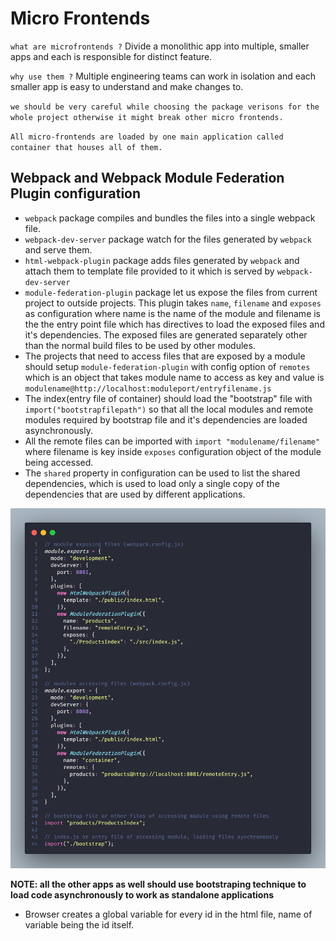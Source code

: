 # Micro Frontends

`what are microfrontends ?` Divide a monolithic app into multiple, smaller apps and each is responsible for distinct feature.

`why use them ?` Multiple engineering teams can work in isolation and each smaller app is easy to understand and make changes to.

`we should be very careful while choosing the package verisons for the whole project otherwise it might break other micro frontends.`

`All micro-frontends are loaded by one main application called container that houses all of them.`

## Webpack and Webpack Module Federation Plugin configuration

- `webpack` package compiles and bundles the files into a single webpack file.
- `webpack-dev-server` package watch for the files generated by `webpack` and serve them.
- `html-webpack-plugin` package adds files generated by `webpack` and attach them to template file provided to it which is served by `webpack-dev-server`
- `module-federation-plugin` package let us expose the files from current project to outside projects. This plugin takes `name`, `filename` and `exposes` as configuration where name is the name of the module and filename is the the entry point file which has directives to load the exposed files and it's dependencies. The exposed files are generated separately other than the normal build files to be used by other modules.
- The projects that need to access files that are exposed by a module should setup `module-federation-plugin` with config option of `remotes` which is an object that takes module name to access as key and value is `modulename@http://localhost:moduleport/entryfilename.js`
- The index(entry file of container) should load the "bootstrap" file with `import("bootstrapfilepath")` so that all the local modules and remote modules required by bootstrap file and it's dependencies are loaded asynchronously.
- All the remote files can be imported with `import "modulename/filename"` where filename is key inside `exposes` configuration object of the module being accessed.
- The `shared` property in configuration can be used to list the shared dependencies, which is used to load only a single copy of the dependencies that are used by different applications.

![Basic Setup of Module Federation Plugin](moduleFederationSetup.png)

**NOTE: all the other apps as well should use bootstraping technique to load code asynchronously to work as standalone applications**

- Browser creates a global variable for every id in the html file, name of variable being the id itself.
